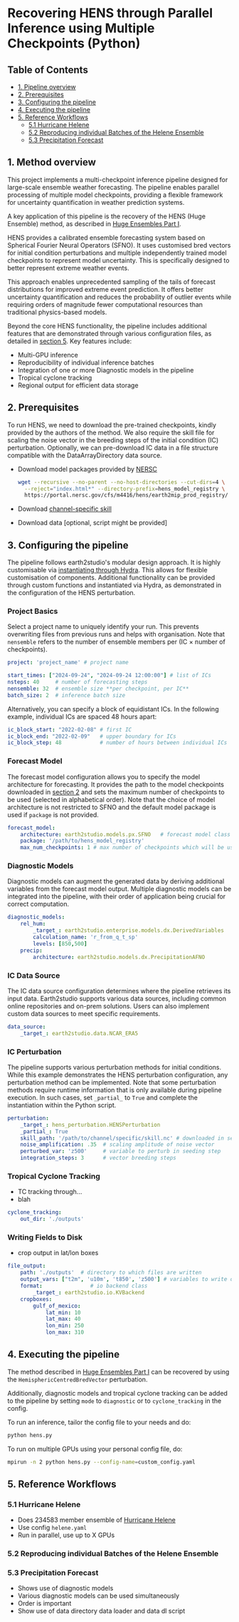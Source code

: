 # Recovering HENS through Parallel Inference using Multiple Checkpoints (Python)

## Table of Contents

- [1. Pipeline overview](#1-pipeline-overview)
- [2. Prerequisites](#2-prerequisites)
- [3. Configuring the pipeline](#3-configuring-the-pipeline)
- [4. Executing the pipeline](#4-executing-the-pipeline)
- [5. Reference Workflows](#5-reference-workflows)
  - [5.1 Hurricane Helene](#51-hurricane-helene)
  - [5.2 Reproducing individual Batches of the Helene Ensemble](#52-reproducing-individual-batches-of-the-helene-ensemble)
  - [5.3 Precipitation Forecast](#53-precipitation-forecast)

## 1. Method overview

This project implements a multi-checkpoint inference pipeline designed for
large-scale ensemble weather forecasting.
The pipeline enables parallel processing of multiple model checkpoints, providing
a flexible framework for uncertainty quantification in weather prediction systems.

A key application of this pipeline is the recovery of the HENS (Huge Ensemble) method, as described in
[Huge Ensembles Part I][hens-paper].

HENS provides a calibrated ensemble forecasting
system based on Spherical Fourier Neural Operators (SFNO).
It uses customised bred vectors for initial condition perturbations and multiple
independently trained model checkpoints to represent model uncertainty. This is
specifically designed to better represent extreme weather events.

This approach enables unprecedented sampling of the tails of forecast
distributions for improved extreme event prediction.
It offers better uncertainty quantification and reduces the probability
of outlier events while requiring orders of magnitude fewer computational
resources than traditional physics-based models.

Beyond the core HENS functionality, the pipeline includes additional features
that are demonstrated through various configuration files, as detailed in
[section 5](#5-reference-workflows). Key features include:

- Multi-GPU inference
- Reproducibility of individual inference batches
- Integration of one or more Diagnostic models in the pipeline
- Tropical cyclone tracking
- Regional output for efficient data storage

## 2. Prerequisites

To run HENS, we need to download the pre-trained checkpoints, kindly provided
by the authors of the method. We also require the skill file for scaling the
noise vector in the breeding steps of the initial condition (IC) perturbation.
Optionally, we can pre-download IC data in a file structure compatible with the
DataArrayDirectory data source.

- Download model packages provided by [NERSC][nersc-registry]

  ```bash
  wget --recursive --no-parent --no-host-directories --cut-dirs=4 \
    --reject="index.html*" --directory-prefix=hens_model_registry \
    https://portal.nersc.gov/cfs/m4416/hens/earth2mip_prod_registry/
  ```

- Download [channel-specific skill][skill-file]
- Download data [optional, script might be provided]

## 3. Configuring the pipeline

The pipeline follows earth2studio's modular design approach. It is highly
customisable via [instantiating through Hydra][hydra-docs].
This allows for flexible customisation of components. Additional functionality
can be provided through custom functions and instantiated via Hydra, as
demonstrated in the configuration of the HENS perturbation.

### Project Basics

Select a project name to uniquely identify your run. This prevents overwriting
files from previous runs and helps with organisation. Note that `nensemble`
refers to the number of ensemble members per (IC × number of checkpoints).

```yaml
project: 'project_name' # project name

start_times: ["2024-09-24", "2024-09-24 12:00:00"] # list of ICs
nsteps: 40     # number of forecasting steps
nensemble: 32  # ensemble size **per checkpoint, per IC**
batch_size: 2  # inference batch size
```

Alternatively, you can specify a block of equidistant ICs. In the following
example, individual ICs are spaced 48 hours apart:

```yaml
ic_block_start: "2022-02-08" # first IC
ic_block_end: "2022-02-09"   # upper boundary for ICs
ic_block_step: 48            # number of hours between individual ICs
```

### Forecast Model

The forecast model configuration allows you to specify the model
architecture for forecasting.
It provides the path to the model checkpoints downloaded in [section 2](#2-prerequisites)
and sets the maximum number of checkpoints to be used (selected in alphabetical order).
Note that the choice of model architecture is not restricted to SFNO and
the default model package is used if `package` is not provided.

```yaml
forecast_model:
    architecture: earth2studio.models.px.SFNO   # forecast model class
    package: '/path/to/hens_model_registry'
    max_num_checkpoints: 1 # max number of checkpoints which will be used
```

### Diagnostic Models

Diagnostic models can augment the generated data by deriving additional variables
from the forecast model output. Multiple diagnostic models can be integrated into
the pipeline, with their order of application being crucial for correct computation.

```yaml
diagnostic_models:
    rel_hum:
        _target_: earth2studio.enterprise.models.dx.DerivedVariables
        calculation_name: 'r_from_q_t_sp'
        levels: [850,500]
    precip:
        architecture: earth2studio.models.dx.PrecipitationAFNO
```

### IC Data Source

The IC data source configuration determines where the pipeline retrieves
its input data. Earth2studio supports various data sources, including
common online repositories and on-prem solutions. Users can also implement
custom data sources to meet specific requirements.

```yaml
data_source:
    _target_: earth2studio.data.NCAR_ERA5
```

### IC Perturbation

The pipeline supports various perturbation methods for initial conditions.
While this example demonstrates the HENS perturbation configuration, any
perturbation method can be implemented. Note that some perturbation methods
require runtime information that is only available during pipeline execution.
In such cases, set `_partial_` to `True` and complete the instantiation within
the Python script.

```yaml
perturbation:
    _target_: hens_perturbation.HENSPerturbation
    _partial_: True
    skill_path: '/path/to/channel/specific/skill.nc' # downloaded in section 2
    noise_amplification: .35  # scaling amplitude of noise vector
    perturbed_var: 'z500'     # variable to perturb in seeding step
    integration_steps: 3      # vector breeding steps
```

### Tropical Cyclone Tracking

- TC tracking through...
- blah

```yaml
cyclone_tracking:
    out_dir: './outputs'
```

### Writing Fields to Disk

- crop output in lat/lon boxes

```yaml
file_output:
    path: './outputs'  # directory to which files are written
    output_vars: ["t2m", 'u10m', 't850', 'z500'] # variables to write out
    format:               # io backend class
        _target_: earth2studio.io.KVBackend
    cropboxes:
        gulf_of_mexico:
            lat_min: 10
            lat_max: 40
            lon_min: 250
            lon_max: 310
```

## 4. Executing the pipeline

The method described in [Huge Ensembles Part I][hens-paper] can be recovered by
using the `HemisphericCentredBredVector` perturbation.

Additionally, diagnostic models and tropical cyclone tracking can be added to the
pipeline by setting `mode` to `diagnostic` or to `cyclone_tracking` in the config.

To run an inference, tailor the config file to your needs and do:

```bash
python hens.py
```

To run on multiple GPUs using your personal config file, do:

```bash
mpirun -n 2 python hens.py --config-name=custom_config.yaml
```

## 5. Reference Workflows

### 5.1 Hurricane Helene

- Does 234583 member ensemble of [Hurricane Helene][helene-wiki]
- Use config `helene.yaml`
- Run in parallel, use up to X GPUs

### 5.2 Reproducing individual Batches of the Helene Ensemble

### 5.3 Precipitation Forecast

- Shows use of diagnostic models
- Various diagnostic models can be used simultaneously
- Order is important
- Show use of data directory data loader and data dl script

[hens-paper]: https://arxiv.org/abs/2408.03100 "Huge Ensembles Part I: Design of Ensemble Weather Forecasts using Spherical Fourier Neural Operators"
[nersc-registry]: https://portal.nersc.gov/cfs/m4416/hens/earth2mip_prod_registry/
[skill-file]: https://portal.nersc.gov/cfs/m4416/hens/d2m_sfno_linear_74chq_sc2_layers8_edim620_wstgl2-epoch70_seed16.nc
[hydra-docs]: https://hydra.cc/docs/advanced/instantiate_objects/overview/
[helene-wiki]: https://en.wikipedia.org/wiki/Hurricane_Helene
